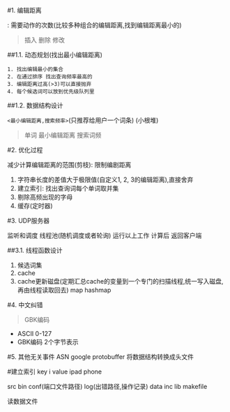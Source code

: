 #1. 编辑距离 

: 需要动作的次数(比较多种组合的编辑距离,找到编辑距离最小的)

> 插入 删除  修改  

##1.1. 动态规划(找出最小编辑距离)

    1. 找出编辑最小的集合
    2. 在通过排序 找出查询频率最高的
    3. 编辑距离过高(>3)可以直接抛弃
    4. 每个候选词可以放到优先级队列里

##1.2. 数据结构设计

 `<最小编辑距离,搜索频率>`(只推荐给用户一个词条) (小根堆) 
> 单词 最小编辑距离 搜索词频

#2. 优化过程

减少计算编辑距离的范围(剪枝): 限制编剧距离
1. 字符串长度的差值大于极限值(自定义1, 2, 3的编辑距离),直接舍弃
2. 建立索引: 找出查询词每个单词取并集
3. 剔除高频出现的字母
4. 缓存(定时器)

#3. UDP服务器

监听和调度
线程池(随机调度或者轮询) 运行以上工作  计算后 返回客户端

##3.1. 线程函数设计

1. 候选词集
2. cache
3. cache更新磁盘(定期汇总cache的变量到一个专门的扫描线程,统一写入磁盘,再由线程读取回去)
map
hashmap


#4. 中文纠错

> GBK编码
- ASCII 0-127
- GBK编码  2个字节表示

#5. 其他无关事件
ASN
google protobuffer 将数据结构转换成头文件


#建立索引
key i value ipad phone

src bin conf(端口文件路径) log(出错路径,操作记录) data inc lib makefile

读数据文件 
